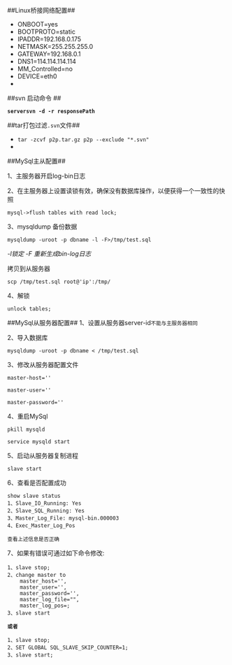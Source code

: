 ##Linux桥接网络配置##
- ONBOOT=yes
- BOOTPROTO=static
- IPADDR=192.168.0.175
- NETMASK=255.255.255.0
- GATEWAY=192.168.0.1
- DNS1=114.114.114.114
- MM_Controlled=no
- DEVICE=eth0
- 
##svn 启动命令 ##

**`serversvn -d -r responsePath`**

##tar打包过滤`.svn`文件##

- `tar -zcvf p2p.tar.gz p2p --exclude "*.svn"`
- 
##MySql主从配置##

1、主服务器开启log-bin日志

2、在主服务器上设置读锁有效，确保没有数据库操作，以便获得一个一致性的快照

`mysql->flush tables with read lock;`

3、mysqldump 备份数据

`mysqldump -uroot -p dbname -l -F>/tmp/test.sql`

*-l锁定 -F 重新生成bin-log日志*

拷贝到从服务器

`scp /tmp/test.sql root@'ip':/tmp/`

4、解锁

`unlock tables;`

##MySql从服务器配置##
1、设置从服务器server-id`不能与主服务器相同`

2、导入数据库

	mysqldump -uroot -p dbname < /tmp/test.sql

3、修改从服务器配置文件

	master-host=''

	master-user=''

	master-password=''

4、重启MySql

	pkill mysqld

	service mysqld start

5、启动从服务器复制进程

	slave start

6、查看是否配置成功

	show slave status
	1、Slave_IO_Running: Yes
	2、Slave_SQL_Running: Yes
	3、Master_Log_File: mysql-bin.000003
	4、Exec_Master_Log_Pos

   `查看上述信息是否正确`	

7、如果有错误可通过如下命令修改:

	1、slave stop;
	2、change master to 
		master_host='',
		master_user='',
		master_password='',
		master_log_file="",
		master_log_pos=;
	3、slave start
**`或者`**

	1、slave stop;
	2、SET GLOBAL SQL_SLAVE_SKIP_COUNTER=1;
	3、slave start;